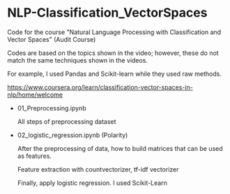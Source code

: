 # NLP-Classification_VectorSpaces
Code for the course "Natural Language Processing with Classification and Vector Spaces"
(Audit Course)

Codes are based on the topics shown in the video; however, these do not match the same techniques shown in the videos.

For example, I used Pandas and Scikit-learn while they used raw methods.

https://www.coursera.org/learn/classification-vector-spaces-in-nlp/home/welcome

- 01_Preprocessing.ipynb

    All steps of preprocessing dataset
    
- 02_logistic_regression.ipynb (Polarity)

    After the preprocessing of data, how to build matrices that can be used as features.
    
    Feature extraction with countvectorizer, tf-idf vectorizer
    
    Finally, apply logistic regression. I used Scikit-Learn
